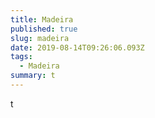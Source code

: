 ```yaml
---
title: Madeira
published: true
slug: madeira
date: 2019-08-14T09:26:06.093Z
tags:
  - Madeira
summary: t
---
```

t
